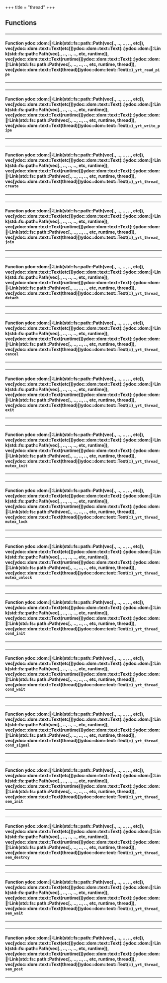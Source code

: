 +++
title = "thread"
+++
## Functions

### 


_____________________
#### Function ydoc::dom::link::Link(std::fs::path::Path(vec[., .., .., .., etc]), vec[ydoc::dom::text::Text(etc)])ydoc::dom::text::Text(::)ydoc::dom::link::Link(std::fs::path::Path(vec[., .., .., .., etc, runtime]), vec[ydoc::dom::text::Text(runtime)])ydoc::dom::text::Text(::)ydoc::dom::link::Link(std::fs::path::Path(vec[., .., .., .., etc, runtime, thread]), vec[ydoc::dom::text::Text(thread)])ydoc::dom::text::Text(::)`_yrt_read_pipe`
_____________________
### 


_____________________
#### Function ydoc::dom::link::Link(std::fs::path::Path(vec[., .., .., .., etc]), vec[ydoc::dom::text::Text(etc)])ydoc::dom::text::Text(::)ydoc::dom::link::Link(std::fs::path::Path(vec[., .., .., .., etc, runtime]), vec[ydoc::dom::text::Text(runtime)])ydoc::dom::text::Text(::)ydoc::dom::link::Link(std::fs::path::Path(vec[., .., .., .., etc, runtime, thread]), vec[ydoc::dom::text::Text(thread)])ydoc::dom::text::Text(::)`_yrt_write_pipe`
_____________________
### 


_____________________
#### Function ydoc::dom::link::Link(std::fs::path::Path(vec[., .., .., .., etc]), vec[ydoc::dom::text::Text(etc)])ydoc::dom::text::Text(::)ydoc::dom::link::Link(std::fs::path::Path(vec[., .., .., .., etc, runtime]), vec[ydoc::dom::text::Text(runtime)])ydoc::dom::text::Text(::)ydoc::dom::link::Link(std::fs::path::Path(vec[., .., .., .., etc, runtime, thread]), vec[ydoc::dom::text::Text(thread)])ydoc::dom::text::Text(::)`_yrt_thread_create`
_____________________
### 


_____________________
#### Function ydoc::dom::link::Link(std::fs::path::Path(vec[., .., .., .., etc]), vec[ydoc::dom::text::Text(etc)])ydoc::dom::text::Text(::)ydoc::dom::link::Link(std::fs::path::Path(vec[., .., .., .., etc, runtime]), vec[ydoc::dom::text::Text(runtime)])ydoc::dom::text::Text(::)ydoc::dom::link::Link(std::fs::path::Path(vec[., .., .., .., etc, runtime, thread]), vec[ydoc::dom::text::Text(thread)])ydoc::dom::text::Text(::)`_yrt_thread_join`
_____________________
### 


_____________________
#### Function ydoc::dom::link::Link(std::fs::path::Path(vec[., .., .., .., etc]), vec[ydoc::dom::text::Text(etc)])ydoc::dom::text::Text(::)ydoc::dom::link::Link(std::fs::path::Path(vec[., .., .., .., etc, runtime]), vec[ydoc::dom::text::Text(runtime)])ydoc::dom::text::Text(::)ydoc::dom::link::Link(std::fs::path::Path(vec[., .., .., .., etc, runtime, thread]), vec[ydoc::dom::text::Text(thread)])ydoc::dom::text::Text(::)`_yrt_thread_detach`
_____________________
### 


_____________________
#### Function ydoc::dom::link::Link(std::fs::path::Path(vec[., .., .., .., etc]), vec[ydoc::dom::text::Text(etc)])ydoc::dom::text::Text(::)ydoc::dom::link::Link(std::fs::path::Path(vec[., .., .., .., etc, runtime]), vec[ydoc::dom::text::Text(runtime)])ydoc::dom::text::Text(::)ydoc::dom::link::Link(std::fs::path::Path(vec[., .., .., .., etc, runtime, thread]), vec[ydoc::dom::text::Text(thread)])ydoc::dom::text::Text(::)`_yrt_thread_cancel`
_____________________
### 


_____________________
#### Function ydoc::dom::link::Link(std::fs::path::Path(vec[., .., .., .., etc]), vec[ydoc::dom::text::Text(etc)])ydoc::dom::text::Text(::)ydoc::dom::link::Link(std::fs::path::Path(vec[., .., .., .., etc, runtime]), vec[ydoc::dom::text::Text(runtime)])ydoc::dom::text::Text(::)ydoc::dom::link::Link(std::fs::path::Path(vec[., .., .., .., etc, runtime, thread]), vec[ydoc::dom::text::Text(thread)])ydoc::dom::text::Text(::)`_yrt_thread_exit`
_____________________
### 


_____________________
#### Function ydoc::dom::link::Link(std::fs::path::Path(vec[., .., .., .., etc]), vec[ydoc::dom::text::Text(etc)])ydoc::dom::text::Text(::)ydoc::dom::link::Link(std::fs::path::Path(vec[., .., .., .., etc, runtime]), vec[ydoc::dom::text::Text(runtime)])ydoc::dom::text::Text(::)ydoc::dom::link::Link(std::fs::path::Path(vec[., .., .., .., etc, runtime, thread]), vec[ydoc::dom::text::Text(thread)])ydoc::dom::text::Text(::)`_yrt_thread_mutex_init`
_____________________
### 


_____________________
#### Function ydoc::dom::link::Link(std::fs::path::Path(vec[., .., .., .., etc]), vec[ydoc::dom::text::Text(etc)])ydoc::dom::text::Text(::)ydoc::dom::link::Link(std::fs::path::Path(vec[., .., .., .., etc, runtime]), vec[ydoc::dom::text::Text(runtime)])ydoc::dom::text::Text(::)ydoc::dom::link::Link(std::fs::path::Path(vec[., .., .., .., etc, runtime, thread]), vec[ydoc::dom::text::Text(thread)])ydoc::dom::text::Text(::)`_yrt_thread_mutex_lock`
_____________________
### 


_____________________
#### Function ydoc::dom::link::Link(std::fs::path::Path(vec[., .., .., .., etc]), vec[ydoc::dom::text::Text(etc)])ydoc::dom::text::Text(::)ydoc::dom::link::Link(std::fs::path::Path(vec[., .., .., .., etc, runtime]), vec[ydoc::dom::text::Text(runtime)])ydoc::dom::text::Text(::)ydoc::dom::link::Link(std::fs::path::Path(vec[., .., .., .., etc, runtime, thread]), vec[ydoc::dom::text::Text(thread)])ydoc::dom::text::Text(::)`_yrt_thread_mutex_unlock`
_____________________
### 


_____________________
#### Function ydoc::dom::link::Link(std::fs::path::Path(vec[., .., .., .., etc]), vec[ydoc::dom::text::Text(etc)])ydoc::dom::text::Text(::)ydoc::dom::link::Link(std::fs::path::Path(vec[., .., .., .., etc, runtime]), vec[ydoc::dom::text::Text(runtime)])ydoc::dom::text::Text(::)ydoc::dom::link::Link(std::fs::path::Path(vec[., .., .., .., etc, runtime, thread]), vec[ydoc::dom::text::Text(thread)])ydoc::dom::text::Text(::)`_yrt_thread_cond_init`
_____________________
### 


_____________________
#### Function ydoc::dom::link::Link(std::fs::path::Path(vec[., .., .., .., etc]), vec[ydoc::dom::text::Text(etc)])ydoc::dom::text::Text(::)ydoc::dom::link::Link(std::fs::path::Path(vec[., .., .., .., etc, runtime]), vec[ydoc::dom::text::Text(runtime)])ydoc::dom::text::Text(::)ydoc::dom::link::Link(std::fs::path::Path(vec[., .., .., .., etc, runtime, thread]), vec[ydoc::dom::text::Text(thread)])ydoc::dom::text::Text(::)`_yrt_thread_cond_wait`
_____________________
### 


_____________________
#### Function ydoc::dom::link::Link(std::fs::path::Path(vec[., .., .., .., etc]), vec[ydoc::dom::text::Text(etc)])ydoc::dom::text::Text(::)ydoc::dom::link::Link(std::fs::path::Path(vec[., .., .., .., etc, runtime]), vec[ydoc::dom::text::Text(runtime)])ydoc::dom::text::Text(::)ydoc::dom::link::Link(std::fs::path::Path(vec[., .., .., .., etc, runtime, thread]), vec[ydoc::dom::text::Text(thread)])ydoc::dom::text::Text(::)`_yrt_thread_cond_signal`
_____________________
### 


_____________________
#### Function ydoc::dom::link::Link(std::fs::path::Path(vec[., .., .., .., etc]), vec[ydoc::dom::text::Text(etc)])ydoc::dom::text::Text(::)ydoc::dom::link::Link(std::fs::path::Path(vec[., .., .., .., etc, runtime]), vec[ydoc::dom::text::Text(runtime)])ydoc::dom::text::Text(::)ydoc::dom::link::Link(std::fs::path::Path(vec[., .., .., .., etc, runtime, thread]), vec[ydoc::dom::text::Text(thread)])ydoc::dom::text::Text(::)`_yrt_thread_sem_init`
_____________________
### 


_____________________
#### Function ydoc::dom::link::Link(std::fs::path::Path(vec[., .., .., .., etc]), vec[ydoc::dom::text::Text(etc)])ydoc::dom::text::Text(::)ydoc::dom::link::Link(std::fs::path::Path(vec[., .., .., .., etc, runtime]), vec[ydoc::dom::text::Text(runtime)])ydoc::dom::text::Text(::)ydoc::dom::link::Link(std::fs::path::Path(vec[., .., .., .., etc, runtime, thread]), vec[ydoc::dom::text::Text(thread)])ydoc::dom::text::Text(::)`_yrt_thread_sem_destroy`
_____________________
### 


_____________________
#### Function ydoc::dom::link::Link(std::fs::path::Path(vec[., .., .., .., etc]), vec[ydoc::dom::text::Text(etc)])ydoc::dom::text::Text(::)ydoc::dom::link::Link(std::fs::path::Path(vec[., .., .., .., etc, runtime]), vec[ydoc::dom::text::Text(runtime)])ydoc::dom::text::Text(::)ydoc::dom::link::Link(std::fs::path::Path(vec[., .., .., .., etc, runtime, thread]), vec[ydoc::dom::text::Text(thread)])ydoc::dom::text::Text(::)`_yrt_thread_sem_wait`
_____________________
### 


_____________________
#### Function ydoc::dom::link::Link(std::fs::path::Path(vec[., .., .., .., etc]), vec[ydoc::dom::text::Text(etc)])ydoc::dom::text::Text(::)ydoc::dom::link::Link(std::fs::path::Path(vec[., .., .., .., etc, runtime]), vec[ydoc::dom::text::Text(runtime)])ydoc::dom::text::Text(::)ydoc::dom::link::Link(std::fs::path::Path(vec[., .., .., .., etc, runtime, thread]), vec[ydoc::dom::text::Text(thread)])ydoc::dom::text::Text(::)`_yrt_thread_sem_post`
_____________________


